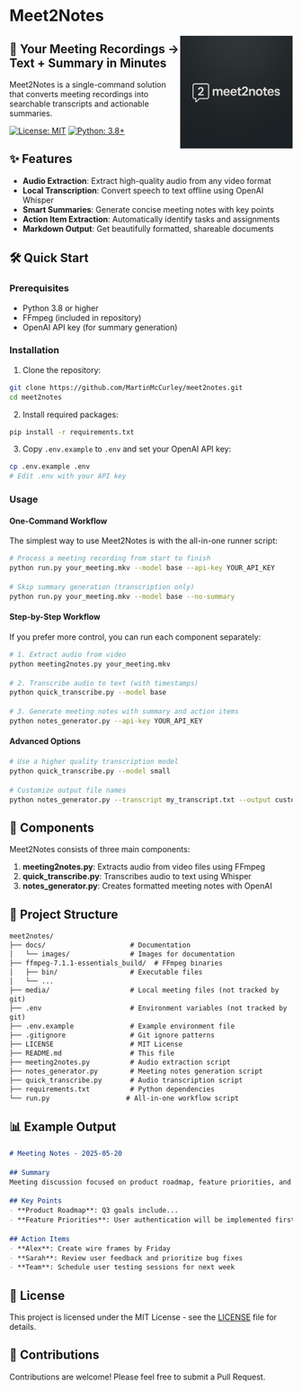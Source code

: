 # Meet2Notes

<img src="docs/images/logo.png" alt="Meet2Notes Logo" width="200" align="right" />

## 🚀 Your Meeting Recordings → Text + Summary in Minutes

Meet2Notes is a single-command solution that converts meeting recordings into searchable transcripts and actionable summaries.

[![License: MIT](https://img.shields.io/badge/License-MIT-blue.svg)](LICENSE)
[![Python: 3.8+](https://img.shields.io/badge/python-3.8+-blue.svg)](https://www.python.org/downloads/)

## ✨ Features

- **Audio Extraction**: Extract high-quality audio from any video format
- **Local Transcription**: Convert speech to text offline using OpenAI Whisper
- **Smart Summaries**: Generate concise meeting notes with key points
- **Action Item Extraction**: Automatically identify tasks and assignments
- **Markdown Output**: Get beautifully formatted, shareable documents

## 🛠️ Quick Start

### Prerequisites

- Python 3.8 or higher
- FFmpeg (included in repository)
- OpenAI API key (for summary generation)

### Installation

1. Clone the repository:
```bash
git clone https://github.com/MartinMcCurley/meet2notes.git
cd meet2notes
```

2. Install required packages:
```bash
pip install -r requirements.txt
```

3. Copy `.env.example` to `.env` and set your OpenAI API key:
```bash
cp .env.example .env
# Edit .env with your API key
```

### Usage

#### One-Command Workflow

The simplest way to use Meet2Notes is with the all-in-one runner script:

```bash
# Process a meeting recording from start to finish
python run.py your_meeting.mkv --model base --api-key YOUR_API_KEY

# Skip summary generation (transcription only)
python run.py your_meeting.mkv --model base --no-summary
```

#### Step-by-Step Workflow

If you prefer more control, you can run each component separately:

```bash
# 1. Extract audio from video
python meeting2notes.py your_meeting.mkv

# 2. Transcribe audio to text (with timestamps)
python quick_transcribe.py --model base

# 3. Generate meeting notes with summary and action items
python notes_generator.py --api-key YOUR_API_KEY
```

#### Advanced Options

```bash
# Use a higher quality transcription model
python quick_transcribe.py --model small

# Customize output file names
python notes_generator.py --transcript my_transcript.txt --output custom_notes.md
```

## 🧩 Components

Meet2Notes consists of three main components:

1. **meeting2notes.py**: Extracts audio from video files using FFmpeg
2. **quick_transcribe.py**: Transcribes audio to text using Whisper
3. **notes_generator.py**: Creates formatted meeting notes with OpenAI

## 📁 Project Structure

```
meet2notes/
├── docs/                     # Documentation
│   └── images/               # Images for documentation
├── ffmpeg-7.1.1-essentials_build/  # FFmpeg binaries
│   ├── bin/                  # Executable files
│   └── ...
├── media/                    # Local meeting files (not tracked by git)
├── .env                      # Environment variables (not tracked by git)
├── .env.example              # Example environment file
├── .gitignore                # Git ignore patterns
├── LICENSE                   # MIT License
├── README.md                 # This file
├── meeting2notes.py          # Audio extraction script
├── notes_generator.py        # Meeting notes generation script
├── quick_transcribe.py       # Audio transcription script
├── requirements.txt          # Python dependencies
└── run.py                   # All-in-one workflow script
```

## 📊 Example Output

```markdown
# Meeting Notes - 2025-05-20

## Summary
Meeting discussion focused on product roadmap, feature priorities, and team assignments...

## Key Points
- **Product Roadmap**: Q3 goals include...
- **Feature Priorities**: User authentication will be implemented first...

## Action Items
- **Alex**: Create wire frames by Friday
- **Sarah**: Review user feedback and prioritize bug fixes
- **Team**: Schedule user testing sessions for next week
```

## 📝 License

This project is licensed under the MIT License - see the [LICENSE](LICENSE) file for details.

## 🤝 Contributions

Contributions are welcome! Please feel free to submit a Pull Request. 